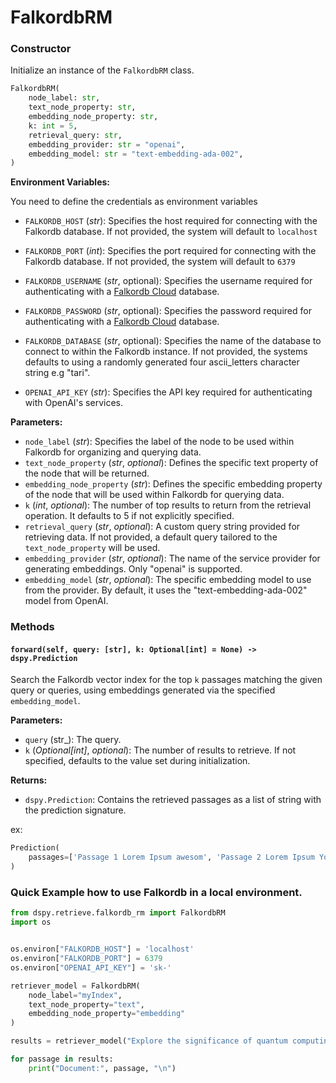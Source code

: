 # FalkordbRM

### Constructor

Initialize an instance of the `FalkordbRM` class.

```python
FalkordbRM(
    node_label: str,
    text_node_property: str,
    embedding_node_property: str,
    k: int = 5,
    retrieval_query: str,
    embedding_provider: str = "openai",
    embedding_model: str = "text-embedding-ada-002",
)
```

**Environment Variables:**

You need to define the credentials as environment variables

- `FALKORDB_HOST` (_str_): Specifies the host required for connecting with the Falkordb database. If not provided, the system will default to `localhost`

- `FALKORDB_PORT` (_int_): Specifies the port required for connecting with the Falkordb database. If not provided, the system will default to `6379`

- `FALKORDB_USERNAME` (_str_, optional): Specifies the username required for authenticating with a [Falkordb Cloud](https://app.falkordb.cloud/signin) database.

- `FALKORDB_PASSWORD` (_str_, optional): Specifies the password required for authenticating with a [Falkordb Cloud](https://app.falkordb.cloud/signin) database.

- `FALKORDB_DATABASE` (_str_, optional): Specifies the name of the database to connect to within the Falkordb instance. If not provided, the systems defaults to using a randomly generated four ascii_letters character string e.g "tari".

- `OPENAI_API_KEY` (_str_): Specifies the API key required for authenticating with OpenAI's services.

**Parameters:**

- `node_label` (_str_): Specifies the label of the node to be used within Falkordb for organizing and querying data.
- `text_node_property` (_str_, _optional_): Defines the specific text property of the node that will be returned.
- `embedding_node_property` (_str_): Defines the specific embedding property of the node that will be used within Falkordb for querying data.
- `k` (_int_, _optional_): The number of top results to return from the retrieval operation. It defaults to 5 if not explicitly specified.
- `retrieval_query` (_str_, _optional_): A custom query string provided for retrieving data. If not provided, a default query tailored to the `text_node_property` will be used.
- `embedding_provider` (_str_, _optional_): The name of the service provider for generating embeddings. Only "openai" is supported.
- `embedding_model` (_str_, _optional_): The specific embedding model to use from the provider. By default, it uses the "text-embedding-ada-002" model from OpenAI.


### Methods

#### `forward(self, query: [str], k: Optional[int] = None) -> dspy.Prediction`

Search the Falkordb vector index for the top `k` passages matching the given query or queries, using embeddings generated via the specified `embedding_model`.

**Parameters:**

- `query` (str\_): The query.
- `k` (_Optional[int]_, _optional_): The number of results to retrieve. If not specified, defaults to the value set during initialization.

**Returns:**

- `dspy.Prediction`: Contains the retrieved passages as a list of string with the prediction signature.

ex:

```python
Prediction(
    passages=['Passage 1 Lorem Ipsum awesom', 'Passage 2 Lorem Ipsum Youppidoo', 'Passage 3 Lorem Ipsum Yassssss']
)
```

### Quick Example how to use Falkordb in a local environment.

```python
from dspy.retrieve.falkordb_rm import FalkordbRM
import os


os.environ["FALKORDB_HOST"] = 'localhost'
os.environ["FALKORDB_PORT"] = 6379
os.environ["OPENAI_API_KEY"] = 'sk-'

retriever_model = FalkordbRM(
    node_label="myIndex",
    text_node_property="text",
    embedding_node_property="embedding"
)

results = retriever_model("Explore the significance of quantum computing", k=3)

for passage in results:
    print("Document:", passage, "\n")
```